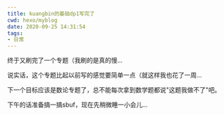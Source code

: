 ```yaml
---
title: kuangbin的基础dp1写完了
cwd: hexo/myblog
date: 2020-09-25 14:31:54
tags:
- 日常
---
```


终于又刷完了一个专题（我刷的是真的慢...

说实话，这个专题比起以前写的感觉要简单一点（就这样我也花了一周...

下一个目标应该是数论专题了，总不能每次拿到数学题都说"这题我做不了"吧。

下午的话准备搞一搞sbuf，现在先稍微睡一小会儿...

